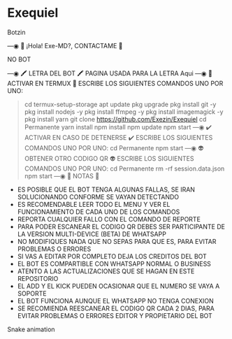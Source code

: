 # Exequiel
Botzin

—◉ 👑 ¡Hola! Exe-MD?, CONTACTAME 👑


NO BOT

—◉ 🖍 LETRA DEL BOT 🖍
PAGINA USADA PARA LA LETRA Aqui
—◉ 👾 ACTIVAR EN TERMUX 👾
ESCRIBE LOS SIGUIENTES COMANDOS UNO POR UNO:
> cd
> termux-setup-storage
> apt update 
> pkg upgrade 
> pkg install git -y
> pkg install nodejs -y
> pkg install ffmpeg -y
> pkg install imagemagick -y
> pkg install yarn
> git clone https://github.com/Exezin/Exequiel
> cd Permanente
> yarn install 
> npm install
> npm update
> npm start
—◉ ✔️ ACTIVAR EN CASO DE DETENERSE ✔️
ESCRIBE LOS SIGUIENTES COMANDOS UNO POR UNO:
> cd Permanente
> npm start
—◉ 👽 OBTENER OTRO CODIGO QR 👽
ESCRIBE LOS SIGUIENTES COMANDOS UNO POR UNO:
> cd Permanente
> rm -rf session.data.json
> npm start
—◉ 📝 NOTAS 📝
- ES POSIBLE QUE EL BOT TENGA ALGUNAS FALLAS, SE IRAN SOLUCIONANDO CONFORME SE VAYAN DETECTANDO
- ES RECOMENDABLE LEER TODO EL MENU Y VER EL FUNCIONAMIENTO DE CADA UNO DE LOS COMANDOS
- REPORTA CUALQUIER FALLO CON EL COMANDO DE REPORTE 
- PARA PODER ESCANEAR EL CODIGO QR DEBES SER PARTICIPANTE DE LA VERSION MULTI-DEVICE (BETA) DE WHATSAPP
- NO MODIFIQUES NADA QUE NO SEPAS PARA QUE ES, PARA EVITAR PROBLEMAS O ERRORES
- SI VAS A EDITAR POR COMPLETO DEJA LOS CREDITOS DEL BOT 
- EL BOT ES COMPARTIBLE CON WHATSAPP NORMAL O BUSINESS
- ATENTO A LAS ACTUALIZACIONES QUE SE HAGAN EN ESTE REPOSITORIO
- EL ADD Y EL KICK PUEDEN OCASIONAR QUE EL NUMERO SE VAYA A SOPORTE 
- EL BOT FUNCIONA AUNQUE EL WHATSAPP NO TENGA CONEXION 
- SE RECOMIENDA REESCANEAR EL CODIGO QR CADA 2 DIAS, PARA EVITAR PROBLEMAS O ERRORES
EDITOR Y PROPIETARIO DEL BOT

Snake animation
